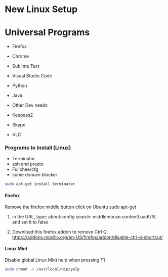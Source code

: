 # New Linux Setup

# Universal Programs

- Firefox
- Chrome

- Sublime Text
- Visual Studio Code
- Python
- Java
- Other Dev needs

- Keepass2
- Skype
- VLC


### Programs to Install (Linux)
- Terminator
- zsh and prezto
- Fullchee/cfg
- some domain blocker

```bash
sudo apt-get install terminator
```

#### Firefox
Remove the firefox middle button click on Ubuntu
sudo apt-get <package1> <package2>

1) in the URL, type: about:config
search: middlemouse.contentLoadURL
and set it to false

2) Download this firefox addon to remove Ctrl Q
https://addons.mozilla.org/en-US/firefox/addon/disable-ctrl-q-shortcut/

#### Linux Mint
Disable global Linux Mint help when pressing F1
```bash 
sudo chmod -x /usr/local/bin/yelp
```
